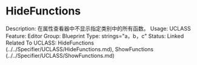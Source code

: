 # HideFunctions

Description: 在属性查看器中不显示指定类别中的所有函数。
Usage: UCLASS
Feature: Editor
Group: Blueprint
Type: strings="a，b，c"
Status: Linked
Related To UCLASS: HideFunctions (../../Specifier/UCLASS/HideFunctions.md), ShowFunctions (../../Specifier/UCLASS/ShowFunctions.md)